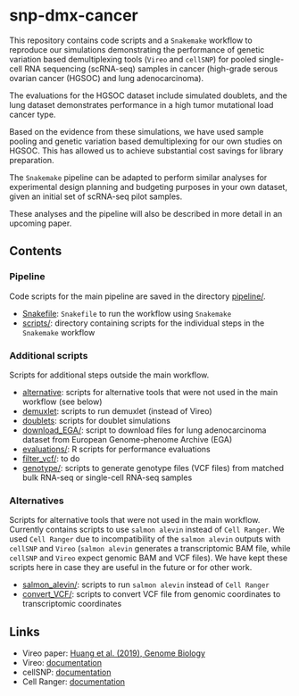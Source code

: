 # snp-dmx-cancer

This repository contains code scripts and a `Snakemake` workflow to reproduce our simulations demonstrating the performance of genetic variation based demultiplexing tools (`Vireo` and `cellSNP`) for pooled single-cell RNA sequencing (scRNA-seq) samples in cancer (high-grade serous ovarian cancer (HGSOC) and lung adenocarcinoma).

The evaluations for the HGSOC dataset include simulated doublets, and the lung dataset demonstrates performance in a high tumor mutational load cancer type.

Based on the evidence from these simulations, we have used sample pooling and genetic variation based demultiplexing for our own studies on HGSOC. This has allowed us to achieve substantial cost savings for library preparation.

The `Snakemake` pipeline can be adapted to perform similar analyses for experimental design planning and budgeting purposes in your own dataset, given an initial set of scRNA-seq pilot samples.

These analyses and the pipeline will also be described in more detail in an upcoming paper.


## Contents

### Pipeline

Code scripts for the main pipeline are saved in the directory [pipeline/](pipeline/).

- [Snakefile](pipeline/Snakefile): `Snakefile` to run the workflow using `Snakemake`
- [scripts/](pipeline/scripts/): directory containing scripts for the individual steps in the `Snakemake` workflow


### Additional scripts

Scripts for additional steps outside the main workflow.

- [alternative](alternative/): scripts for alternative tools that were not used in the main workflow (see below)
- [demuxlet](demuxlet/): scripts to run demuxlet (instead of Vireo)
- [doublets](doublets/): scripts for doublet simulations
- [download_EGA/](download_EGA/): script to download files for lung adenocarcinoma dataset from European Genome-phenome Archive (EGA)
- [evaluations/](evaluations/): R scripts for performance evaluations
- [filter_vcf/](filter_vcf/): to do
- [genotype/](genotype/): scripts to generate genotype files (VCF files) from matched bulk RNA-seq or single-cell RNA-seq samples


### Alternatives

Scripts for alternative tools that were not used in the main workflow. Currently contains scripts to use `salmon alevin` instead of `Cell Ranger`. We used `Cell Ranger` due to incompatibility of the `salmon alevin` outputs with `cellSNP` and `Vireo` (`salmon alevin` generates a transcriptomic BAM file, while `cellSNP` and `Vireo` expect genomic BAM and VCF files). We have kept these scripts here in case they are useful in the future or for other work.

- [salmon_alevin/](alternative/salmon_alevin/): scripts to run `salmon alevin` instead of `Cell Ranger`
- [convert_VCF/](alternative/convert_VCF/): scripts to convert VCF file from genomic coordinates to transcriptomic coordinates


## Links

- Vireo paper: [Huang et al. (2019), Genome Biology](https://genomebiology.biomedcentral.com/articles/10.1186/s13059-019-1865-2)
- Vireo: [documentation](https://vireosnp.readthedocs.io/en/latest/index.html)
- cellSNP: [documentation](https://github.com/single-cell-genetics/cellSNP)
- Cell Ranger: [documentation](https://support.10xgenomics.com/single-cell-gene-expression/software/overview/welcome)

